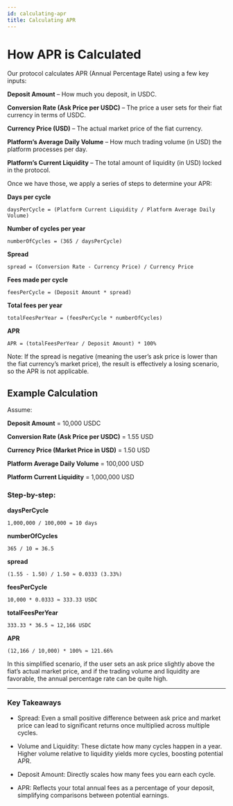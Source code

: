 ```yaml
---
id: calculating-apr
title: Calculating APR
---
```



# How APR is Calculated
Our protocol calculates APR (Annual Percentage Rate) using a few key inputs:

**Deposit Amount** – How much you deposit, in USDC.

**Conversion Rate (Ask Price per USDC)** – The price a user sets for their fiat currency in terms of USDC.

**Currency Price (USD)** – The actual market price of the fiat currency.

**Platform’s Average Daily Volume** – How much trading volume (in USD) the platform processes per day.

**Platform’s Current Liquidity** – The total amount of liquidity (in USD) locked in the protocol.

Once we have those, we apply a series of steps to determine your APR:

**Days per cycle**

```daysPerCycle = (Platform Current Liquidity / Platform Average Daily Volume)```

**Number of cycles per year**

```numberOfCycles = (365 / daysPerCycle)```

**Spread**

```spread = (Conversion Rate - Currency Price) / Currency Price```

**Fees made per cycle**

```feesPerCycle = (Deposit Amount * spread)```

**Total fees per year**

```totalFeesPerYear = (feesPerCycle * numberOfCycles)```

**APR**

```APR = (totalFeesPerYear / Deposit Amount) * 100%```

Note: If the spread is negative (meaning the user’s ask price is lower than the fiat currency’s market price), the result is effectively a losing scenario, so the APR is not applicable.

## Example Calculation
Assume:

**Deposit Amount** = 10,000 USDC

**Conversion Rate (Ask Price per USDC)** = 1.55 USD

**Currency Price (Market Price in USD)** = 1.50 USD

**Platform Average Daily Volume** = 100,000 USD

**Platform Current Liquidity** = 1,000,000 USD

### Step-by-step:

**daysPerCycle**

```1,000,000 / 100,000 = 10 days```

**numberOfCycles**

```365 / 10 = 36.5```

**spread**

```(1.55 - 1.50) / 1.50 ≈ 0.0333 (3.33%)```

**feesPerCycle**

```10,000 * 0.0333 ≈ 333.33 USDC```

**totalFeesPerYear**

```333.33 * 36.5 ≈ 12,166 USDC```

**APR**

```(12,166 / 10,000) * 100% ≈ 121.66%```

In this simplified scenario, if the user sets an ask price slightly above the fiat’s actual market price, and if the trading volume and liquidity are favorable, the annual percentage rate can be quite high.

---

### Key Takeaways
- Spread: Even a small positive difference between ask price and market price can lead to significant returns once multiplied across multiple cycles.

- Volume and Liquidity: These dictate how many cycles happen in a year. Higher volume relative to liquidity yields more cycles, boosting potential APR.

- Deposit Amount: Directly scales how many fees you earn each cycle.

- APR: Reflects your total annual fees as a percentage of your deposit, simplifying comparisons between potential earnings.